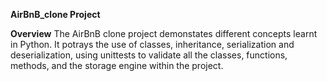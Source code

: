 **AirBnB_clone Project**

**Overview**
The AirBnB clone project demonstates different concepts learnt in Python.
It potrays the use of classes, inheritance, serialization and deserialization,
using unittests to validate all the classes, functions, methods,
and the storage engine within the project.
